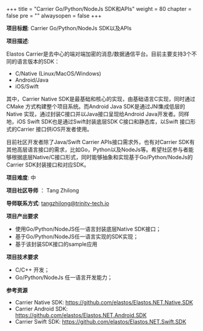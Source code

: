 +++
title = "Carrier Go/Python/NodeJs SDK和APIs"
weight = 80
chapter = false
pre = ""
alwaysopen = false
+++

**项目标题**: Carrier Go/Python/NodeJs SDK以及APIs

**项目描述**:

Elastos Carrier是去中心的端对端加密的消息/数据通信平台。目前主要支持3个不同的语言版本的SDK：

- C/Native (Linux/MacOS/Windows)
- Android/Java
- iOS/Swift

其中，Carrier Native SDK是最基础和核心的实现，由基础语言C实现，同时通过CMake 方式构建整个项目系统。而Android Java SDK是通过JNI集成低层的Native 实现，通过封装C接口并以Java接口呈现给Android Java开发者。同样地，iOS Swift SDK也是通过Swift封装底层SDK C接口和静态库，以Swift 接口形式的Carrier 接口供iOS开发者使用。

目前社区开发者除了Java/Swift Carrier APIs接口需求外，也有对Carrier SDK有其他高层语言接口的需求，比如Go，Python以及NodeJs等。希望社区参与者能够根据底层Native/C接口形式，同时能够抽象和实现基于Go/Python/NodeJs的 Carrier SDK封装接口和对应SDK。

**项目难度**: 中

**项目社区导师** ： Tang Zhilong

**导师联系方式**:   tangzhilong@trinity-tech.io

**项目产出要求**

- 使用Go/Python/NodeJS任一语言封装底层Native SDK接口；
- 基于Go/Python/NodeJS任一语言实现的SDK实现；
- 基于该封装SDK接口的sample应用

**项目技术要求**

- C/C++ 开发；
- Go/Python/NodeJs 任一语言开发能力；

**参考资源**

- Carrier Native SDK: https://github.com/elastos/Elastos.NET.Native.SDK
- Carrier Android SDK: https://github.com/elastos/Elastos.NET.Android.SDK
- Carrier Swift SDK: https://github.com/elastos/Elastos.NET.Swift.SDK

